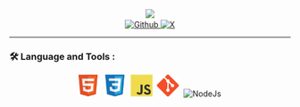 <div id="header" align="center">
<img src="https://media.giphy.com/media/M9gbBd9nbDrOTu1Mqx/giphy.gif" width="230" />
 <div id="badges">
    <a href="https://github.com/lemodoescoding" target="_blank">
        <img src="https://img.shields.io/badge/Github-1B1B1B?logo=github&logoColor=white&style=for-the-badge" alt="Github">
    </a>
<a href="https://x.com/gglb__" target="_blank">
        <img src="https://img.shields.io/badge/Twitter-blue?logo=x&logoColor=white&style=for-the-badge" alt="X">
    </a>
</div>   
</div>


---

### :hammer_and_wrench: Language and Tools :

<div align="center">
	<img src="https://github.com/devicons/devicon/blob/master/icons/html5/html5-original.svg" alt="HTML5" title="HTML5" width="40" height="40">&nbsp
	<img src="https://github.com/devicons/devicon/blob/master/icons/css3/css3-original.svg" alt="CSS" title="CSS" width="40" height="40">&nbsp
	<img src="https://github.com/devicons/devicon/blob/master/icons/javascript/javascript-original.svg" alt="JS" title="JS" width="40" height="40">&nbsp
	<img src="https://github.com/devicons/devicon/blob/master/icons/git/git-original.svg" alt="Git" title="Git" width="40" height="40">&nbsp 
	<img src="[https://github.com/devicons/devicon/blob/master/icons/nodejs/nodejs-original-wordmark.svg](https://github.com/onemarc/tech-icons/blob/main/icons/nodejs-dark.svg)" alt="NodeJs" title="NodeJS" width="60" height="60">&nbsp
</div>
